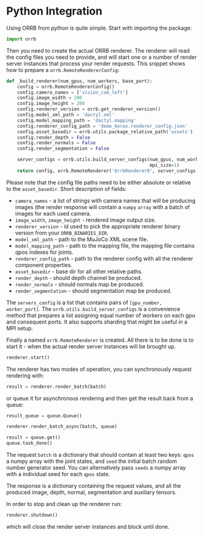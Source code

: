 # Python Integration

Using ORRB from python is quite simple. Start with importing the package:

``` python
import orrb
```

Then you need to create the actual ORRB renderer. The renderer will read the config files you need
to provide, and will start one or a number of render server instances that process your render requests.
This snippet shows how to prepare a `orrb.RemoteRendererConfig`:

``` python
def _build_renderer(num_gpus, num_workers, base_port):
    config = orrb.RemoteRendererConfig()
    config.camera_names = ['vision_cam_left']
    config.image_width = 200
    config.image_height = 200
    config.renderer_version = orrb.get_renderer_version()
    config.model_xml_path = 'dactyl.xml'
    config.model_mapping_path = 'dactyl.mapping'
    config.renderer_config_path = 'demo_keras.renderer_config.json'
    config.asset_basedir = orrb.utils.package_relative_path('assets')
    config.render_depth = False
    config.render_normals = False
    config.render_segmentation = False

    server_configs = orrb.utils.build_server_configs(num_gpus, num_workers, base_port, mpi_rank=0,
                                                     mpi_size=1)
    return config, orrb.RemoteRenderer('OrrbRenderer0', server_configs, config)
```

Please note that the config file paths need to be either absolute or relative to the `asset_basedir`.
Short description of fields:

- `camera_names` - a list of strings with camera names that will be producing images (the render response will
contain a `numpy` `array` with a batch of images for each used camera.
- `image_width`, `image_height` - rendered image output size.
- `renderer_version` - id used to pick the appropriate renderer binary version from your `ORRB_BINARIES_DIR`.
- `model_xml_path` - path to the MuJoCo XML scene file.
- `model_mapping_path` - path to the mapping file, the mapping file contains qpos indexes for joints.
- `renderer_config_path` - path to the renderer config with all the renderer component properties.
- `asset_basedir` - base dir for all other relative paths.
- `render_depth` - should depth channel be produced.
- `render_normals` - should normals map be produced.
- `render_segmentation` - should segmentation map be produced.

The `servers_config` is a list that contains pairs of `[gpu_number, worker_port]`. The `orrb.utils.build_server_configs`
is a convenience method that prepares a list assigning equal number of workers on each gpu and consequent ports.
It also supports sharding that might be useful in a MPI setup.

Finally a named `orrb.RemoteRenderer` is created. All there is to be done is to start it - when the actual render
server instances will be brought up.

``` python
renderer.start()
```

The renderer has two modes of operation, you can synchronously request rendering with:

``` python
result = renderer.render_batch(batch)
```

or queue it for asynchronous rendering and then get the result back from a queue:

``` python
result_queue = queue.Queue()

renderer.render_batch_async(batch, queue)

result = queue.get()
queue.task_done()
```

The request `batch` is a dictionary that should contain at least two keys: `qpos` a numpy array with the joint states,
and `seed` the initial batch random number generator seed. You can alternatively pass `seeds` a numpy array with a
individual seed for each `qpos` state.

The response is a dictionary containing the request values, and all the produced image, depth, normal, segmentation and
auxiliary tensors.

In order to stop and clean up the renderer run:

``` python
renderer.shutdown()
```

which will close the render server instances and block until done.

